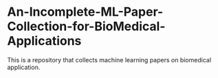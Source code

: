 # An-Incomplete-ML-Paper-Collection-for-BioMedical-Applications
This is a repository that collects machine learning papers on biomedical application.
